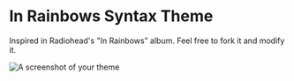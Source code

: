 # In Rainbows Syntax Theme

Inspired in Radiohead's "In Rainbows" album. Feel free to fork it and modify it.

![A screenshot of your theme](https://imgur.com/h9sAITj)
